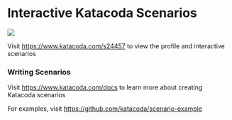# Interactive Katacoda Scenarios

[![](http://shields.katacoda.com/katacoda/s24457/count.svg)](https://www.katacoda.com/s24457 "Get your profile on Katacoda.com")

Visit https://www.katacoda.com/s24457 to view the profile and interactive scenarios

### Writing Scenarios
Visit https://www.katacoda.com/docs to learn more about creating Katacoda scenarios

For examples, visit https://github.com/katacoda/scenario-example
